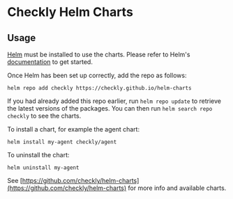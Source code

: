 # Checkly Helm Charts

## Usage

[Helm](https://helm.sh) must be installed to use the charts. Please refer to Helm's [documentation](https://helm.sh/docs) to get started.

Once Helm has been set up correctly, add the repo as follows:

    helm repo add checkly https://checkly.github.io/helm-charts

If you had already added this repo earlier, run `helm repo update` to retrieve the latest versions of the packages. You can then run `helm search repo checkly` to see the charts.

To install a chart, for example the agent chart:

    helm install my-agent checkly/agent

To uninstall the chart:

    helm uninstall my-agent

See [https://github.com/checkly/helm-charts](https://github.com/checkly/helm-charts) for more info and available charts.
